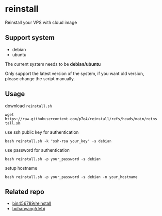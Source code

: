 # reinstall

Reinstall your VPS with cloud image

## Support system

- debian
- ubuntu

The current system needs to be **debian/ubuntu**

Only support the latest version of the system, if you want old version, please change the script manually.


## Usage

download `reinstall.sh`

`wget https://raw.githubusercontent.com/p7e4/reinstall/refs/heads/main/reinstall.sh`

use ssh public key for authentication

`bash reinstall.sh -k "ssh-rsa your_key" -s debian`

use password for authentication

`bash reinstall.sh -p your_password -s debian`

setup hostname

`bash reinstall.sh -p your_password -s debian -n your_hostname`


## Related repo

- [bin456789/reinstall](https://github.com/bin456789/reinstall)
- [bohanyang/debi](https://github.com/bohanyang/debi)


